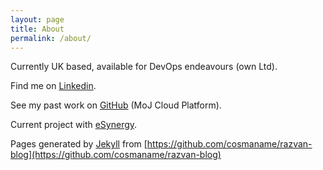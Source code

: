 ```yaml
---
layout: page
title: About
permalink: /about/
---
```


Currently UK based, available for DevOps endeavours (own Ltd).

Find me on [Linkedin](https://www.linkedin.com/in/razvancosma).

See my past work on [GitHub](https://github.com/razvan-moj) (MoJ Cloud Platform).

Current project with [eSynergy](https://esynergy.co.uk/).

Pages generated by [Jekyll](https://github.com/jekyll/jekyll) from [https://github.com/cosmaname/razvan-blog](https://github.com/cosmaname/razvan-blog)
